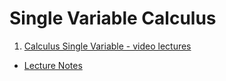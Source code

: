 # Single Variable Calculus

1. [Calculus Single Variable - video lectures](https://class.coursera.org/calcsing-005/lecture) 
  - [Lecture Notes](http://calculus.seas.upenn.edu/)
